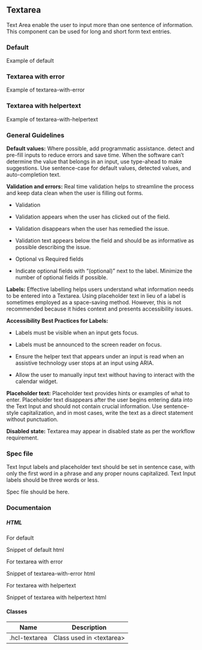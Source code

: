 
## Textarea

Text Area enable the user to input more than one sentence of information. This component can be used for long and short form text entries.

### Default

Example of default

### Textarea with error

Example of textarea-with-error

### Textarea with helpertext

Example of textarea-with-helpertext



### General Guidelines

**Default values:** Where possible, add programmatic assistance. detect and pre-fill inputs to reduce errors and save time. When the software can’t determine the value that belongs in an input, use type-ahead to make suggestions. Use sentence-case for default values, detected values, and auto-completion text.

**Validation and errors:** Real time validation helps to streamline the process and keep data clean when the user is filling out forms.

- Validation

- Validation appears when the user has clicked out of the field.

- Validation disappears when the user has remedied the issue.

- Validation text appears below the field and should be as informative as possible describing the issue.

- Optional vs Required fields

- Indicate optional fields with “(optional)” next to the label. Minimize the number of optional fields if possible.

**Labels:** Effective labelling helps users understand what information needs to be entered into a Textarea. Using placeholder text in lieu of a label is sometimes employed as a space-saving method. However, this is not recommended because it hides context and presents accessibility issues.

**Accessibility Best Practices for Labels:**

- Labels must be visible when an input gets focus.

- Labels must be announced to the screen reader on focus.

- Ensure the helper text that appears under an input is read when an assistive technology user stops at an input using ARIA.

- Allow the user to manually input text without having to interact with the calendar widget.

**Placeholder text:** Placeholder text provides hints or examples of what to enter. Placeholder text disappears after the user begins entering data into the Text Input and should not contain crucial information. Use sentence-style capitalization, and in most cases, write the text as a direct statement without punctuation.

**Disabled state:** Textarea may appear in disabled state as per the workflow requirement.



### Spec file

Text Input labels and placeholder text should be set in sentence case, with only the first word in a phrase and any proper nouns capitalized. Text Input labels should be three words or less.

Spec file should be here.



### Documentaion

##### HTML

For default

Snippet of default html

For textarea with error

Snippet of textarea-with-error html

For textarea with helpertext

Snippet of textarea with helpertext html

#### Classes

| Name          | Description                    |
| ------------- | ------------------------------ |
| .hcl-textarea | Class used in &lt;textarea&gt; |
